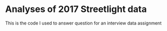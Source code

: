 # Analyses of 2017 Streetlight data 

This is the code I used to answer question for an interview data assignment
